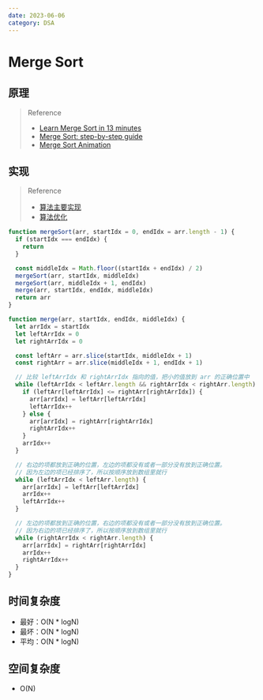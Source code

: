 ```yaml
---
date: 2023-06-06
category: DSA
---
```


# Merge Sort

## 原理

> Reference
> - [Learn Merge Sort in 13 minutes](https://youtu.be/3j0SWDX4AtU)
> - [Merge Sort: step-by-step guide](https://youtu.be/e5ik2UGjHBk)
> - [Merge Sort Animation](https://youtube.com/shorts/dZhFmu19N9U?feature=share)

## 实现

> Reference
> - [算法主要实现](https://youtu.be/3j0SWDX4AtU)
> - [算法优化](https://www.programiz.com/dsa/merge-sort)

```js
function mergeSort(arr, startIdx = 0, endIdx = arr.length - 1) {
  if (startIdx === endIdx) {
    return
  }

  const middleIdx = Math.floor((startIdx + endIdx) / 2)
  mergeSort(arr, startIdx, middleIdx)
  mergeSort(arr, middleIdx + 1, endIdx)
  merge(arr, startIdx, endIdx, middleIdx)
  return arr
}

function merge(arr, startIdx, endIdx, middleIdx) {
  let arrIdx = startIdx
  let leftArrIdx = 0
  let rightArrIdx = 0

  const leftArr = arr.slice(startIdx, middleIdx + 1)
  const rightArr = arr.slice(middleIdx + 1, endIdx + 1)

  // 比较 leftArrIdx 和 rightArrIdx 指向的值，把小的值放到 arr 的正确位置中
  while (leftArrIdx < leftArr.length && rightArrIdx < rightArr.length) {
    if (leftArr[leftArrIdx] <= rightArr[rightArrIdx]) {
      arr[arrIdx] = leftArr[leftArrIdx]
      leftArrIdx++
    } else {
      arr[arrIdx] = rightArr[rightArrIdx]
      rightArrIdx++
    }
    arrIdx++
  }

  // 右边的项都放到正确的位置，左边的项都没有或者一部分没有放到正确位置。
  // 因为左边的项已经排序了，所以按顺序放到数组里就行
  while (leftArrIdx < leftArr.length) {
    arr[arrIdx] = leftArr[leftArrIdx]
    arrIdx++
    leftArrIdx++
  }

  // 左边的项都放到正确的位置，右边的项都没有或者一部分没有放到正确位置。
  // 因为右边的项已经排序了，所以按顺序放到数组里就行
  while (rightArrIdx < rightArr.length) {
    arr[arrIdx] = rightArr[rightArrIdx]
    arrIdx++
    rightArrIdx++
  }
}
```

## 时间复杂度

- 最好：O(N * logN)
- 最坏：O(N * logN)
- 平均：O(N * logN)

## 空间复杂度

- O(N)
